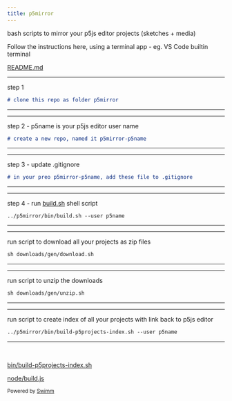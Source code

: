 ```yaml
---
title: p5mirror
---
```


bash scripts to mirror your p5js editor projects (sketches + media)

Follow the instructions here, using a terminal app - eg. VS Code builtin terminal&nbsp;

<SwmPath>[README.md](/README.md)</SwmPath>

<SwmSnippet path="/README.md" line="33">

---

step 1

```markdown
# clone this repo as folder p5mirror
```

---

</SwmSnippet>

<SwmSnippet path="/README.md" line="35">

---

step 2 - p5name is your p5js editor user name

```markdown
# create a new repo, named it p5mirror-p5name
```

---

</SwmSnippet>

<SwmSnippet path="/README.md" line="39">

---

step 3 - update .gitignore

```markdown
# in your preo p5mirror-p5name, add these file to .gitignore
```

---

</SwmSnippet>

<SwmSnippet path="README.md" line="51">

---

step 4 - run [build.sh](http://build.sh) shell script

```
../p5mirror/bin/build.sh --user p5name
```

---

</SwmSnippet>

<SwmSnippet path="/README.md" line="56">

---

run script to download all your projects as zip files

```markdown
sh downloads/gen/download.sh
```

---

</SwmSnippet>

<SwmSnippet path="/README.md" line="60">

---

run script to unzip the downloads

```markdown
sh downloads/gen/unzip.sh
```

---

</SwmSnippet>

<SwmSnippet path="/README.md" line="64">

---

run script to create index of all your projects with link back to p5js editor

```markdown
../p5mirror/bin/build-p5projects-index.sh --user p5name
```

---

</SwmSnippet>

&nbsp;

<SwmPath>[bin/build-p5projects-index.sh](/bin/build-p5projects-index.sh)</SwmPath>

<SwmPath>[node/build.js](/node/build.js)</SwmPath>

<SwmMeta version="3.0.0" repo-id="Z2l0aHViJTNBJTNBcDVtaXJyb3IlM0ElM0Ftb2xhYi1pdHA=" repo-name="p5mirror"><sup>Powered by [Swimm](https://app.swimm.io/)</sup></SwmMeta>
